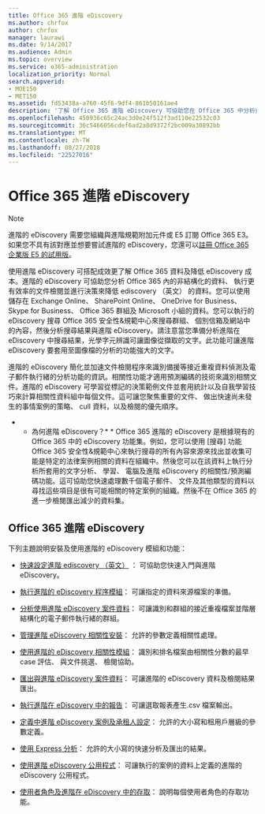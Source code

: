 ```yaml
---
title: Office 365 進階 eDiscovery
ms.author: chrfox
author: chrfox
manager: laurawi
ms.date: 9/14/2017
ms.audience: Admin
ms.topic: overview
ms.service: o365-administration
localization_priority: Normal
search.appverid:
- MOE150
- MET150
ms.assetid: fd53438a-a760-45f6-9df4-861b50161ae4
description: '了解 Office 365 進階 eDiscovery 可協助您在 Office 365 中分析資料、 簡化文件檢閱 （英文），並制定決策有效率 ediscovery （英文）。  '
ms.openlocfilehash: 450936c65c24ac3d0e24f512f3ad110e22532c03
ms.sourcegitcommit: 36c5466056cdef6ad2a8d9372f2bc009a30892bb
ms.translationtype: MT
ms.contentlocale: zh-TW
ms.lasthandoff: 08/27/2018
ms.locfileid: "22527016"
---
```

# <a name="office-365-advanced-ediscovery"></a>Office 365 進階 eDiscovery

> [!NOTE]
> 進階的 eDiscovery 需要您組織與進階規範附加元件或 E5 訂閱 Office 365 E3。如果您不具有該對應並想要嘗試進階的 eDiscovery，您還可以[註冊 Office 365 企業版 E5 的試用版](https://go.microsoft.com/fwlink/p/?LinkID=698279)。 
  
使用進階 eDiscovery 可搭配成效更了解 Office 365 資料及降低 eDiscovery 成本。進階的 eDiscovery 可協助您分析 Office 365 內的非結構化的資料、 執行更有效率的文件檢閱並進行決策來降低 ediscovery （英文） 的資料。您可以使用儲存在 Exchange Online、 SharePoint Online、 OneDrive for Business、 Skype for Business、 Office 365 群組及 Microsoft 小組的資料。您可以執行的 eDiscovery 搜尋 Office 365 安全性&amp;規範中心來搜尋群組、 個別信箱及網站中的內容，然後分析搜尋結果與進階 eDiscovery。請注意當您準備分析進階在 eDiscovery 中搜尋結果，光學字元辨識可讓圖像從擷取的文字。此功能可讓進階 eDiscovery 要套用至圖像檔的分析的功能強大的文字。
  
進階的 eDiscovery 簡化並加速文件檢閱程序來識別備援等接近重複資料偵測及電子郵件執行緒的分析功能的資訊。相關性功能才適用預測編碼的技術來識別相關文件。進階的 eDiscovery 可學習從標記的決策範例文件並套用統計以及自我學習技巧來計算相關性資料組中每個文件。這可讓您聚焦重要的文件、 做出快速尚未發生的事情案例的策略、 cull 資料，以及檢閱的優先順序。
  
 * * 為何進階 eDiscovery？* * Office 365 進階的 eDiscovery 是根據現有的 Office 365 中的 eDiscovery 功能集。例如，您可以使用 [搜尋] 功能 Office 365 安全性&amp;規範中心來執行搜尋的所有內容來源來找出並收集可能是特定的法律案例相關的資料在組織中。然後您可以在該資料上執行分析所套用的文字分析、 學習、 電腦及進階 eDiscovery 的相關性/預測編碼功能。這可協助您快速處理數千個電子郵件、 文件及其他類型的資料以尋找這些項目是很有可能相關的特定案例的組織。然後不在 Office 365 的進一步檢閱匯出減少的資料集。 
  
## <a name="office-365-advanced-ediscovery"></a>Office 365 進階 eDiscovery

下列主題說明安裝及使用進階的 eDiscovery 模組和功能：
  
- [快速設定進階 ediscovery （英文）](quick-setup-for-advanced-ediscovery.md) ： 可協助您快速入門與進階 eDiscovery。 
    
- [執行進階的 eDiscovery 程序模組](run-the-process-module-in-advanced-ediscovery.md)： 可讓指定的資料來源檔案的準備。 
    
- [分析使用進階 eDiscovery 案件資料](analyze-case-data-with-advanced-ediscovery.md)： 可讓識別和群組的接近重複檔案並階層結構化的電子郵件執行緒的群組。 
    
- [管理進階 eDiscovery 相關性安裝](manage-relevance-setup-in-advanced-ediscovery.md)： 允許的參數定義相關性處理。 
    
- [使用進階的 eDiscovery 相關性模組](use-relevance-in-advanced-ediscovery.md)： 識別和排名檔案由相關性分數的最早 case 評估、 與文件挑選、 檢閱協助。 
    
- [匯出與進階 eDiscovery 案件資料](export-case-data-in-advanced-ediscovery.md)： 可讓進階的 eDiscovery 資料及檢閱結果匯出。 
    
- [執行進階在 eDiscovery 中的報告](run-reports-in-advanced-ediscovery.md)： 可讓選取報表產生.csv 檔案輸出。 
    
- [定義中進階 eDiscovery 案例及承租人設定](define-case-and-tenant-settings-in-advanced-ediscovery.md)： 允許的大小寫和租用戶層級的參數定義。 
    
- [使用 Express 分析](use-express-analysis-in-advanced-ediscovery.md)： 允許的大小寫的快速分析及匯出的結果。 
    
- [使用進階 eDiscovery 公用程式](use-advanced-ediscovery-utilities.md)： 可讓執行的案例的資料上定義的進階的 eDiscovery 公用程式。 
    
- [使用者角色及進階在 eDiscovery 中的存取](user-roles-and-access-in-advanced-ediscovery.md)： 說明每個使用者角色的存取功能。 
    

